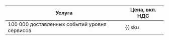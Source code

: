 | Услуга | Цена, вкл. НДС |
| --- | --- |
| 100 000 доставленных событий уровня сервисов | {{ sku|KZT|audit-trails.events.data_plane.v1|string }} |
